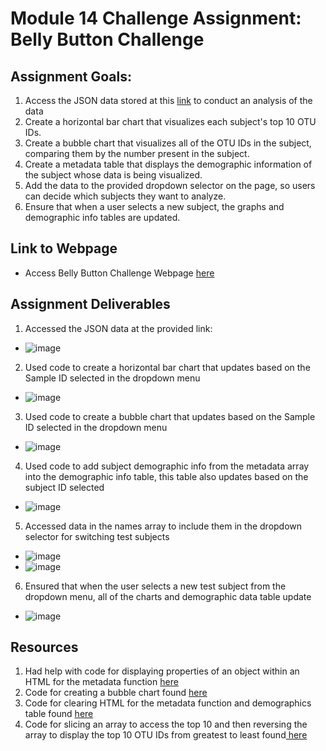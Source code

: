 # Module 14 Challenge Assignment: Belly Button Challenge
## Assignment Goals:
1. Access the JSON data stored at this [link](https://2u-data-curriculum-team.s3.amazonaws.com/dataviz-classroom/v1.1/14-Interactive-Web-Visualizations/02-Homework/samples.json) to conduct an analysis of the data
2. Create a horizontal bar chart that visualizes each subject's top 10 OTU IDs.
3. Create a bubble chart that visualizes all of the OTU IDs in the subject, comparing them by the number present in the subject.
4. Create a metadata table that displays the demographic information of the subject whose data is being visualized.
5. Add the data to the provided dropdown selector on the page, so users can decide which subjects they want to analyze.
6. Ensure that when a user selects a new subject, the graphs and demographic info tables are updated.
## Link to Webpage
- Access Belly Button Challenge Webpage [here](https://lvit001.github.io/belly-button-challenge/)
## Assignment Deliverables
1. Accessed the JSON data at the provided link:
  - ![image](https://github.com/lvit001/belly-button-challenge/assets/140283164/3fc2c56c-550a-471b-a9c8-aaecb0c21d95)
2. Used code to create a horizontal bar chart that updates based on the Sample ID selected in the dropdown menu
  - ![image](https://github.com/lvit001/belly-button-challenge/assets/140283164/c7f55642-214f-42e6-9030-acd2f5195a67)
3. Used code to create a bubble chart that updates based on the Sample ID selected in the dropdown menu
  - ![image](https://github.com/lvit001/belly-button-challenge/assets/140283164/f0aaf8df-72ac-4dfb-bc31-2f90c66e1822)
4. Used code to add subject demographic info from the metadata array into the demographic info table, this table also updates based on the subject ID selected
  - ![image](https://github.com/lvit001/belly-button-challenge/assets/140283164/28e9e311-1d17-4997-8b28-843b854d4227)
5. Accessed data in the names array to include them in the dropdown selector for switching test subjects
  - ![image](https://github.com/lvit001/belly-button-challenge/assets/140283164/166fd71f-cb3c-4674-aea0-c30b3706e7f3)
  - ![image](https://github.com/lvit001/belly-button-challenge/assets/140283164/6fc362a7-3772-47d4-8527-7ac6e60f7ce1)
6. Ensured that when the user selects a new test subject from the dropdown menu, all of the charts and demographic data table update
  - ![image](https://github.com/lvit001/belly-button-challenge/assets/140283164/ef4e2d15-3274-4a8a-8026-e7b1ee2e96d2)
## Resources
1. Had help with code for displaying properties of an object within an HTML for the metadata function [here](https://developer.mozilla.org/en-US/docs/Web/JavaScript/Reference/Global_Objects/Object/entries)
2. Code for creating a bubble chart found [here](https://plotly.com/javascript/bubble-charts/)
3. Code for clearing HTML for the metadata function and demographics table found [here](https://www.sololearn.com/en/Discuss/2107793/how-do-you-clear-the-screen-in-html)
4. Code for slicing an array to access the top 10 and then reversing the array to display the top 10 OTU IDs from greatest to least found[ here](https://stackoverflow.com/questions/30610523/reverse-an-array-in-javascript-without-mutating-the-original-array)





